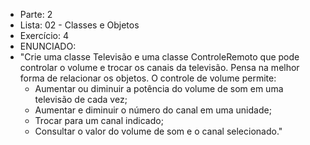 * Parte: 2
* Lista: 02 - Classes e Objetos
* Exercício: 4
* ENUNCIADO:
* "Crie uma classe Televisão e uma classe ControleRemoto que pode controlar o volume e trocar os canais da televisão. Pensa na melhor forma de relacionar os objetos. O controle de volume permite:
  * Aumentar ou diminuir a potência do volume de som em uma televisão de cada vez;
  * Aumentar e diminuir o número do canal em uma unidade;
  * Trocar para um canal indicado;
  * Consultar o valor do volume de som e o canal selecionado."

